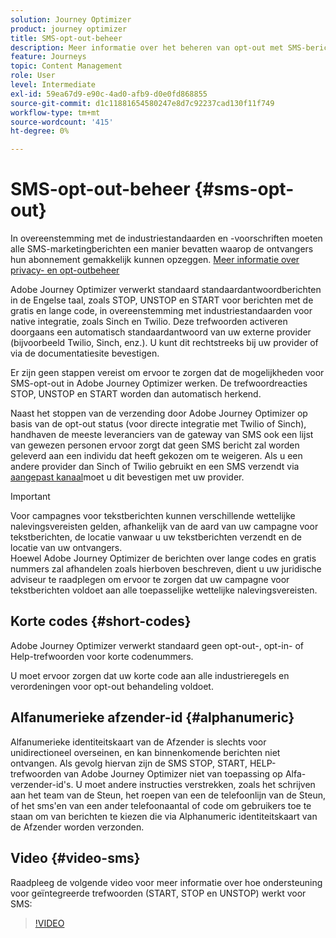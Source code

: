 ```yaml
---
solution: Journey Optimizer
product: journey optimizer
title: SMS-opt-out-beheer
description: Meer informatie over het beheren van opt-out met SMS-berichten
feature: Journeys
topic: Content Management
role: User
level: Intermediate
exl-id: 59ea67d9-e90c-4ad0-afb9-d0e0fd868855
source-git-commit: d1c11881654580247e8d7c92237cad130f11f749
workflow-type: tm+mt
source-wordcount: '415'
ht-degree: 0%

---
```


# SMS-opt-out-beheer {#sms-opt-out}

In overeenstemming met de industriestandaarden en -voorschriften moeten alle SMS-marketingberichten een manier bevatten waarop de ontvangers hun abonnement gemakkelijk kunnen opzeggen. [Meer informatie over privacy- en opt-outbeheer](../privacy/opt-out.md)

Adobe Journey Optimizer verwerkt standaard standaardantwoordberichten in de Engelse taal, zoals STOP, UNSTOP en START voor berichten met de gratis en lange code, in overeenstemming met industriestandaarden voor native integratie, zoals Sinch en Twilio. Deze trefwoorden activeren doorgaans een automatisch standaardantwoord van uw externe provider (bijvoorbeeld Twilio, Sinch, enz.). U kunt dit rechtstreeks bij uw provider of via de documentatiesite bevestigen.

Er zijn geen stappen vereist om ervoor te zorgen dat de mogelijkheden voor SMS-opt-out in Adobe Journey Optimizer werken. De trefwoordreacties STOP, UNSTOP en START worden dan automatisch herkend.

Naast het stoppen van de verzending door Adobe Journey Optimizer op basis van de opt-out status (voor directe integratie met Twilio of Sinch), handhaven de meeste leveranciers van de gateway van SMS ook een lijst van gewezen personen ervoor zorgt dat geen SMS bericht zal worden geleverd aan een individu dat heeft gekozen om te weigeren. Als u een andere provider dan Sinch of Twilio gebruikt en een SMS verzendt via [aangepast kanaal](../building-journeys/using-custom-actions.md)moet u dit bevestigen met uw provider.

>[!IMPORTANT]
>
>Voor campagnes voor tekstberichten kunnen verschillende wettelijke nalevingsvereisten gelden, afhankelijk van de aard van uw campagne voor tekstberichten, de locatie vanwaar u uw tekstberichten verzendt en de locatie van uw ontvangers. <br>Hoewel Adobe Journey Optimizer de berichten over lange codes en gratis nummers zal afhandelen zoals hierboven beschreven, dient u uw juridische adviseur te raadplegen om ervoor te zorgen dat uw campagne voor tekstberichten voldoet aan alle toepasselijke wettelijke nalevingsvereisten.

## Korte codes {#short-codes}

Adobe Journey Optimizer verwerkt standaard geen opt-out-, opt-in- of Help-trefwoorden voor korte codenummers.

U moet ervoor zorgen dat uw korte code aan alle industrieregels en verordeningen voor opt-out behandeling voldoet.

## Alfanumerieke afzender-id {#alphanumeric}

Alfanumerieke identiteitskaart van de Afzender is slechts voor unidirectioneel overseinen, en kan binnenkomende berichten niet ontvangen. Als gevolg hiervan zijn de SMS STOP, START, HELP-trefwoorden van Adobe Journey Optimizer niet van toepassing op Alfa-verzender-id&#39;s. U moet andere instructies verstrekken, zoals het schrijven aan het team van de Steun, het roepen van een de telefoonlijn van de Steun, of het sms&#39;en van een ander telefoonaantal of code om gebruikers toe te staan om van berichten te kiezen die via Alphanumeric identiteitskaart van de Afzender worden verzonden.

## Video {#video-sms}

Raadpleeg de volgende video voor meer informatie over hoe ondersteuning voor geïntegreerde trefwoorden (START, STOP en UNSTOP) werkt voor SMS:

>[!VIDEO](https://video.tv.adobe.com/v/344026?quality=12)
